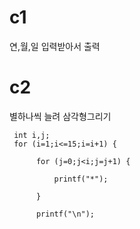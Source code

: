 # c1
연,월,일 입력받아서 출력


# c2
별하나씩 늘려 삼각형그리기


     int i,j;
     for (i=1;i<=15;i=i+1) {

          for (j=0;j<i;j=j+1) {

              printf("*");

          }

          printf("\n");


